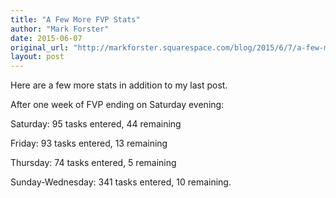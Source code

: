 ```yaml
---
title: "A Few More FVP Stats"
author: "Mark Forster"
date: 2015-06-07
original_url: "http://markforster.squarespace.com/blog/2015/6/7/a-few-more-fvp-stats.html"
layout: post
---
```


Here are a few more stats in addition to my last post.

After one week of FVP ending on Saturday evening:

Saturday: 95 tasks entered, 44 remaining

Friday: 93 tasks entered, 13 remaining

Thursday: 74 tasks entered, 5 remaining

Sunday-Wednesday: 341 tasks entered, 10 remaining.
